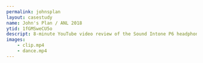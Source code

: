 ```yaml
---
permalink: johnsplan
layout: casestudy
name: John's Plan / ANL 2018
ytid: 1fGMSweCU5o
descript: 8-minute YouTube video review of the Sound Intone P6 headphones.
images:
    - clip.mp4
    - dance.mp4
---
```


